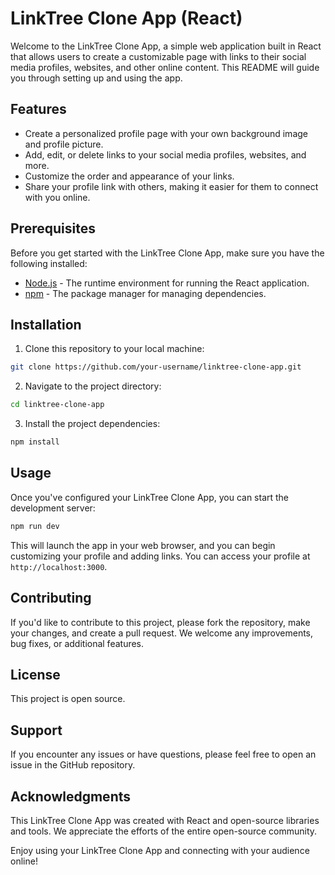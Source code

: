 # LinkTree Clone App (React)



Welcome to the LinkTree Clone App, a simple web application built in React that allows users to create a customizable page with links to their social media profiles, websites, and other online content. This README will guide you through setting up and using the app.

## Features

- Create a personalized profile page with your own background image and profile picture.
- Add, edit, or delete links to your social media profiles, websites, and more.
- Customize the order and appearance of your links.
- Share your profile link with others, making it easier for them to connect with you online.

## Prerequisites

Before you get started with the LinkTree Clone App, make sure you have the following installed:

- [Node.js](https://nodejs.org/) - The runtime environment for running the React application.
- [npm](https://www.npmjs.com/) - The package manager for managing dependencies.

## Installation

1. Clone this repository to your local machine:

```bash
git clone https://github.com/your-username/linktree-clone-app.git
```

2. Navigate to the project directory:

```bash
cd linktree-clone-app
```

3. Install the project dependencies:

```bash
npm install
```

## Usage

Once you've configured your LinkTree Clone App, you can start the development server:

```bash
npm run dev
```

This will launch the app in your web browser, and you can begin customizing your profile and adding links. You can access your profile at `http://localhost:3000`.

## Contributing

If you'd like to contribute to this project, please fork the repository, make your changes, and create a pull request. We welcome any improvements, bug fixes, or additional features.

## License

This project is open source.

## Support

If you encounter any issues or have questions, please feel free to open an issue in the GitHub repository.

## Acknowledgments

This LinkTree Clone App was created with React and open-source libraries and tools. We appreciate the efforts of the entire open-source community.

Enjoy using your LinkTree Clone App and connecting with your audience online!

 
 
